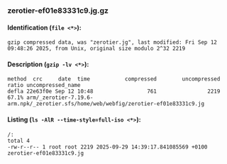 ### zerotier-ef01e83331c9.jg.gz
#### Identification (`file <*>`):
```
gzip compressed data, was "zerotier.jg", last modified: Fri Sep 12 09:48:26 2025, from Unix, original size modulo 2^32 2219
```
#### Description (`gzip -lv <*>`):
```
method  crc     date  time           compressed        uncompressed  ratio uncompressed_name
defla 22e63f0e Sep 12 10:48                 761                2219  67.1% arm/_zerotier-7.19.6-arm.npk/_zerotier.sfs/home/web/webfig/zerotier-ef01e83331c9.jg
```
#### Listing (`ls -AlR --time-style=full-iso <*>`):
```
/:
total 4
-rw-r--r-- 1 root root 2219 2025-09-29 14:39:17.841085569 +0100 zerotier-ef01e83331c9.jg
```

